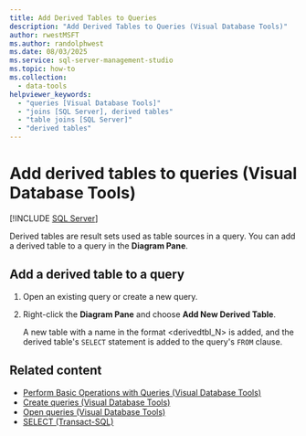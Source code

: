 ```yaml
---
title: Add Derived Tables to Queries
description: "Add Derived Tables to Queries (Visual Database Tools)"
author: rwestMSFT
ms.author: randolphwest
ms.date: 08/03/2025
ms.service: sql-server-management-studio
ms.topic: how-to
ms.collection:
  - data-tools
helpviewer_keywords:
  - "queries [Visual Database Tools]"
  - "joins [SQL Server], derived tables"
  - "table joins [SQL Server]"
  - "derived tables"
---
```


# Add derived tables to queries (Visual Database Tools)

[!INCLUDE [SQL Server](../includes/applies-to-version/sqlserver.md)]

Derived tables are result sets used as table sources in a query. You can add a derived table to a query in the **Diagram Pane**.

## Add a derived table to a query

1. Open an existing query or create a new query.

1. Right-click the **Diagram Pane** and choose **Add New Derived Table**.

   A new table with a name in the format <derivedtbl_N> is added, and the derived table's `SELECT` statement is added to the query's `FROM` clause.

## Related content

- [Perform Basic Operations with Queries (Visual Database Tools)](perform-basic-operations-with-queries-visual-database-tools.md)
- [Create queries (Visual Database Tools)](create-queries-visual-database-tools.md)
- [Open queries (Visual Database Tools)](open-queries-visual-database-tools.md)
- [SELECT (Transact-SQL)](/sql/t-sql/queries/select-transact-sql)
